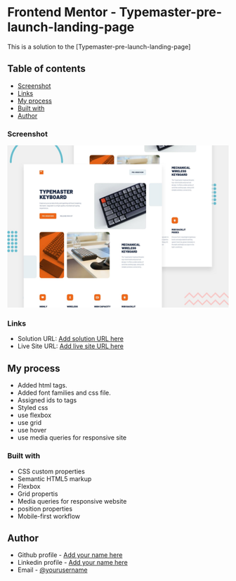 # Frontend Mentor - Typemaster-pre-launch-landing-page

This is a solution to the [Typemaster-pre-launch-landing-page]

## Table of contents

  - [Screenshot](#screenshot)
  - [Links](#links)
  - [My process](#my-process)
  - [Built with](#built-with)
  - [Author](#author)



### Screenshot
![](preview.jpg)

### Links

- Solution URL: [Add solution URL here](https://github.com/DavitDvalashvili/Typemaster-pre-launch-landing-page)
- Live Site URL: [Add live site URL here](https://davitdvalashvili.github.io/Typemaster-pre-launch-landing-page/)

## My process
- Added html tags.
- Added font families and css file.
- Assigned ids to tags
- Styled css
- use flexbox
- use grid
- use hover
- use media queries for responsive site

### Built with

- CSS custom properties
- Semantic HTML5 markup
- Flexbox
- Grid propertis
- Media queries for responsive website
- position properties
- Mobile-first workflow


## Author

- Github profile - [Add your name here](https://github.com/DavitDvalashvili)
- Linkedin profile - [Add your name here](https://www.linkedin.com/in/davit-dvalashvili-0421b6253)
- Email - [@yourusername](davitdvalashvili1996@gmail.com)

